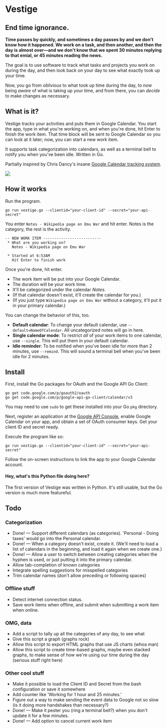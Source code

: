 # Vestige

## End time ignorance.

**Time passes by quickly, and sometimes a day passes by and we don't know how it happened. We work on a task, and then another, and then the day is almost over—and we don't know that we spent 30 minutes replying to that emial, or 45 minutes reading the news.**

The goal is to use software to track what tasks and projects you work on during the day, and then look back on your day to see what exactly took up your time.

Now, you go from *oblivious* to what took up time during the day, to now being *aware* of what is taking up your time, and from there, you can *decide* to make changes as necessary.

## What is it?

Vestige tracks your activities and puts them in Google Calendar. You start the app, type in what you're working on, and when you're done, hit Enter to finish the work item. That time block will be sent to Google Calendar so you can look at it later; now, you can start a new work item.

It supports task categorization into calendars, as well as a terminal bell to notify you when you've been idle. Written in Go.

Partially inspired by Chris Dancy's insane [Google Calendar tracking system](http://www.wired.com/wiredenterprise/2013/02/quantified-work/all/).

![](http://i.imgur.com/k895ZlZ.png)

## How it works

Run the program.

````
go run vestige.go --clientid="your-client-id" --secret="your-api-secret"
````

You enter `Notes - Wikipedia page on Emu War` and hit enter. Notes is the category, the rest is the activity.

````
-- NEW WORK ITEM --------------------------
 * What are you working on?
   Notes - Wikipedia page on Emu War

 * Started at 6:53AM
   Hit Enter to finish work
````

Once you're done, hit enter.

* The work item will be put into your Google Calendar.
* The duration will be your work time.
* It'll be categorized under the calendar *Notes*.
* (If that calendar doesn't exist, it'll create the calendar for you.)
* (If you just type `Wikipedia page on Emu War` without a category, it'll put it in your primary calendar.)

You can change the behavior of this, too.

* **Default calendar**: To change your default calendar, use `--default=NameOfCalendar`. All uncategorized notes will go in here.
* **Single calendar mode**: To restrict *all* of your work items to one calendar, use `--single`. This will put them in your default calendar.
* **Idle reminder**: To be notified when you've been idle for more than 2 minutes, use `--remind`. This will sound a terminal bell when you've been idle for 2 minutes.

## Install

First, install the Go packages for OAuth and the Google API Go Client:

````
go get code.google.com/p/goauth2/oauth
go get code.google.com/p/google-api-go-client/calendar/v3
````

You may need to use `sudo` to get these installed into your Go `pkg` directory.

Next, register an application at the
[Google API Console](https://code.google.com/apis/console/), enable Google
Calendar on your app, and obtain a set of OAuth consumer keys. Get your
client ID and secret ready.

Execute the program like so:

````
go run vestige.go --clientid="your-client-id" --secret="your-api-secret"
````

Follow the on-screen instructions to link the app to your Google Calendar account.

#### Hey, what's this Python file doing here?

The first version of Vestige was written in Python. It's still usable, but the Go version is much more featureful.

## Todo

### Categorization

* Done! — Support different calendars (as categories). 'Personal - Doing taxes' would go into the Personal calendar.
* Done! — When a category doesn't exist, create it. (We'll need to load a list of calendars in the beginning, and load it again when we create one.)
* Done! — Allow a user to switch between creating categories when the hyphen is used, or just putting it into the primary calendar.
* Allow tab-completion of known categories
* Integrate spelling suggestions for misspelled categories
* Trim calendar names (don't allow preceding or following spaces)

### Offline stuff

* Detect internet connection status.
* Save work items when offline, and submit when submitting a work item when online.

### OMG, data

* Add a script to tally up all the categories of any day, to see what 
* Give this script a graph (graphs rock)
* Allow this script to export HTML graphs that use JS charts (whoa man)
* Allow this script to create time-based graphs, maybe even stacked graphs, to make sense of how we're using our time during the day (serious stuff right here)

### Other cool stuff
* Make it possible to load the Client ID and Secret from the bash configuration or save it somewhere
* Add counter like 'Working for 1 hour and 25 minutes.'
* Figure out a way to make sending the event data to Google not so slow (is it doing more handshakes than necessary?)
* Done! — Make it pester you (ring a terminal bell?) when you don't update it for a few minutes.
* Done! — Add option to cancel current work item

